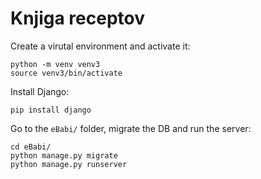 # Knjiga receptov

Create a virutal environment and activate it:
```
python -m venv venv3
source venv3/bin/activate
```

Install Django:
```
pip install django
```

Go to the `eBabi/` folder, migrate the DB and run the server:
```
cd eBabi/
python manage.py migrate
python manage.py runserver
```

